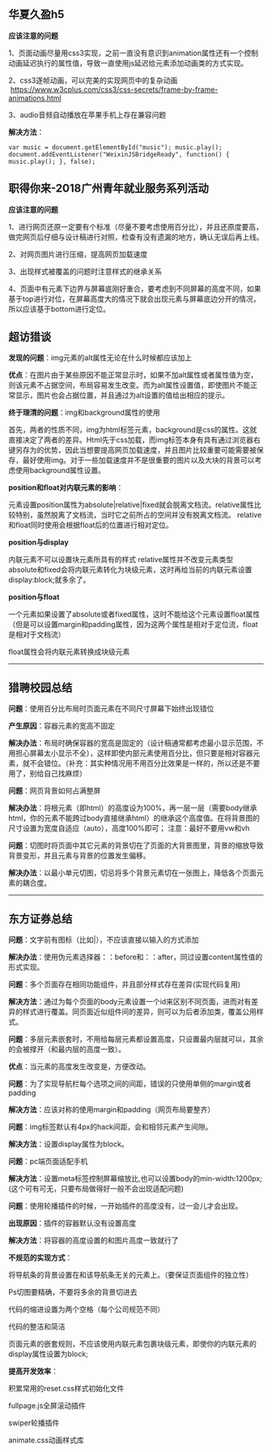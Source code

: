 **华夏久盈h5**
----
**应该注意的问题**

1、页面动画尽量用css3实现，之前一直没有意识到animation属性还有一个控制动画延迟执行的属性值，导致一直使用js延迟给元素添加动画类的方式实现。

2、css3逐帧动画，可以完美的实现网页中的复杂动画    https://www.w3cplus.com/css3/css-secrets/frame-by-frame-animations.html  

3、audio音频自动播放在苹果手机上存在兼容问题

**解决方法**：

`var music = document.getElementById("music");
  music.play();
  document.addEventListener("WeixinJSBridgeReady", function() {
   music.play();
  }, false);`


**职得你来-2018广州青年就业服务系列活动**
----
**应该注意的问题**

1、进行网页还原一定要有个标准（尽量不要考虑使用百分比），并且还原度要高，做完网页后仔细与设计稿进行对照，检查有没有遗漏的地方，确认无误后再上线。

2、对网页图片进行压缩，提高网页加载速度

3、出现样式被覆盖的问题时注意样式的继承关系

4、页面中有元素下边界与屏幕底刚好重合，要考虑到不同屏幕的高度不同，如果基于top进行对位，在屏幕高度大的情况下就会出现元素与屏幕底边分开的情况，所以应该基于bottom进行定位。


**超访猎谈**
----
**发现的问题**：img元素的alt属性无论在什么时候都应该加上

**优点**：在图片由于某些原因不能正常显示时，如果不加alt属性或者属性值为空，则该元素不占据空间，布局容易发生改变。而为alt属性设置值，即使图片不能正常显示，图片也会占据位置，并且通过为alt设置的值给出相应的提示。

**终于理清的问题**：img和background属性的使用

首先，两者的性质不同，img为html标签元素，background是css的属性。这就直接决定了两者的差异。Html先于css加载，而img标签本身有具有通过浏览器右键另存为的优势，因此当想要提高网页加载速度，并且图片比较重要可能需要被保存，最好使用img。对于一些加载速度并不是很重要的图片以及大块的背景可以考虑使用background属性设置。

**position和float对内联元素的影响**：

元素设置position属性为absolute|relative|fixed就会脱离文档流。relative属性比较特别，虽然脱离了文档流，当时它之前所占的空间并没有脱离文档流。
relative和float同时使用会根据float后的位置进行相对定位。

**position与display**

内联元素不可以设置块元素所具有的样式
relative属性并不改变元素类型
absolute和fixed会将内联元素转化为块级元素，这时再给当前的内联元素设置display:block;就多余了。

**position与float**

一个元素如果设置了absolute或者fixed属性，这时不能给这个元素设置float属性（但是可以设置margin和padding属性，因为这两个属性是相对于定位流，float是相对于文档流）

float属性会将内联元素转换成块级元素


----------


**猎聘校园总结**
----------

**问题**：使用百分比布局时页面元素在不同尺寸屏幕下始终出现错位

**产生原因**：容器元素的宽高不固定

**解决办法**：布局时确保容器的宽高是固定的（设计稿通常都考虑最小显示范围，不用担心屏幕太小显示不全），这样即使内部元素使用百分比，但只要是相对容器元素，就不会错位。（补充：其实种情况用不用百分比效果是一样的，所以还是不要用了，别给自己找麻烦）

**问题**：网页背景如何占满整屏

**解决办法**：将根元素（即html）的高度设为100%，再一层一层（需要body继承html，你的元素不能跨过body直接继承html）的继承这个高度值。在将背景图的尺寸设置为宽度自适应（auto），高度100%即可；
注意：最好不要用vw和vh

**问题**：切图时将页面中其它元素的背景切在了页面的大背景图里，背景的缩放导致背景变形，并且元素与背景的位置发生偏移。

**解决办法**：以最小单元切图，切忌将多个背景元素切在一张图上，降低各个页面元素的耦合度。


----------


**东方证券总结**
----------

**问题**：文字前有图标（比如|），不应该直接以输入的方式添加

**解决办法**：使用伪元素选择器：：before和：：after，同过设置content属性值的形式实现。

**问题**：多个页面存在相同功能组件，并且部分样式存在差异(实现代码复用)

**解决方法**：通过为每个页面的body元素设置一个id来区别不同页面，进而对有差异的样式进行覆盖。同页面近似组件间的差异，则可以为后者添加类，覆盖公用样式。

**问题**：多层元素嵌套时，不用给每层元素都设置高度，只设置最内层就可以，其余的会被撑开（和最内层的高度一致）。

**优点**：当元素的高度发生改变是，方便改动。

**问题**：为了实现导航栏每个选项之间的间距，错误的只使用单侧的margin或者padding

**解决方法**：应该对称的使用margin和padding（网页布局要整齐）

**问题**：img标签默认有4px的hack间距，会和相邻元素产生间隙。

**解决方法**：设置display属性为block。

**问题**：pc端页面适配手机

**解决方法**：设置meta标签控制屏幕缩放比,也可以设置body的min-width:1200px;(这个可有可无，只要布局做得好一般不会出现适配问题)

**问题**：使用轮播插件的时候，一开始插件的高度没有，过一会儿才会出现。

**出现原因**：插件的容器默认没有设置高度

**解决方法**：将容器的高度设置的和图片高度一致就行了

**不规范的实现方式**：

将导航条的背景设置在和该导航条无关的元素上。（要保证页面组件的独立性）

Ps切图要精确，不要将多余的背景切进去

代码的缩进设置为两个空格（每个公司规范不同）

代码的整洁和简洁

页面元素的嵌套规则，不应该使用内联元素包裹块级元素，即使你的内联元素的display属性设置为block;

**提高开发效率**：

积累常用的reset.css样式初始化文件

fullpage.js全屏滚动插件

swiper轮播插件

animate.css动画样式库
